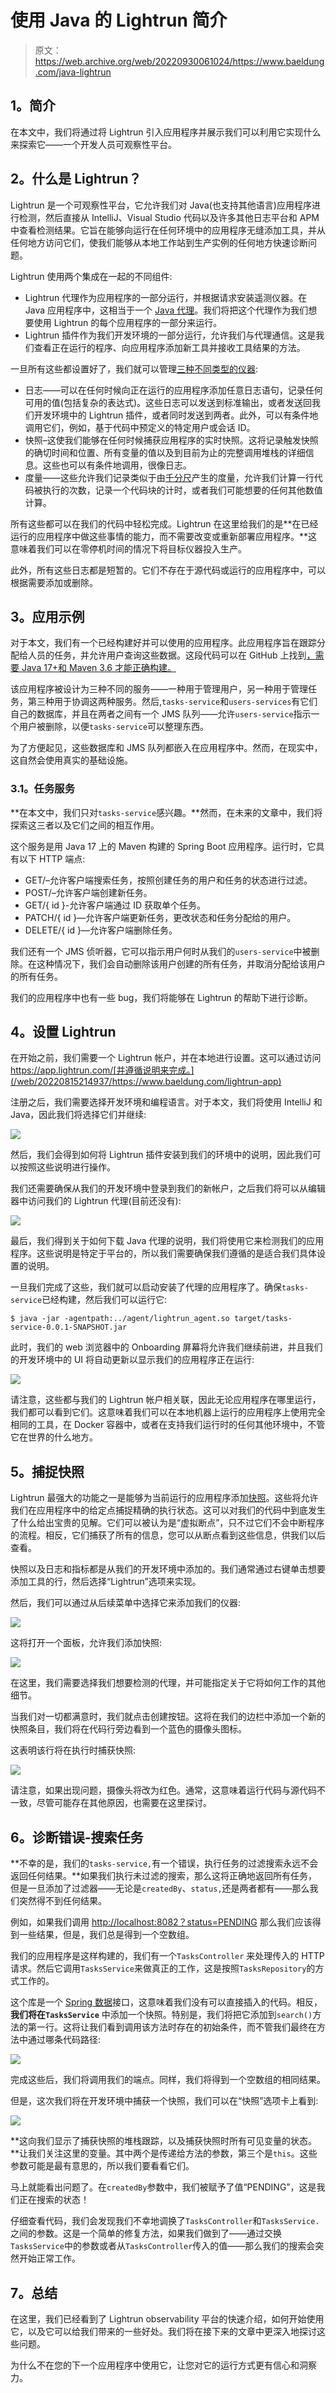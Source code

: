 # 使用 Java 的 Lightrun 简介

> 原文：<https://web.archive.org/web/20220930061024/https://www.baeldung.com/java-lightrun>

## **1。简介**

在本文中，我们将通过将 Lightrun 引入应用程序并展示我们可以利用它实现什么来探索它——一个开发人员可观察性平台。

## **2。什么是 Lightrun？**

Lightrun 是一个可观察性平台，它允许我们对 Java(也支持其他语言)应用程序进行检测，然后直接从 IntelliJ、Visual Studio 代码以及许多其他日志平台和 APM 中查看检测结果。它旨在能够向运行在任何环境中的应用程序无缝添加工具，并从任何地方访问它们，使我们能够从本地工作站到生产实例的任何地方快速诊断问题。

Lightrun 使用两个集成在一起的不同组件:

*   Lightrun 代理作为应用程序的一部分运行，并根据请求安装遥测仪器。在 Java 应用程序中，这相当于一个 [Java 代理](/web/20220815214937/https://www.baeldung.com/java-instrumentation)。我们将把这个代理作为我们想要使用 Lightrun 的每个应用程序的一部分来运行。
*   Lightrun 插件作为我们开发环境的一部分运行，允许我们与代理通信。这是我们查看正在运行的程序、向应用程序添加新工具并接收工具结果的方法。

一旦所有这些都设置好了，我们就可以管理[三种不同类型的仪器](/web/20220815214937/https://www.baeldung.com/lightrun-actions):

*   日志——可以在任何时候向正在运行的应用程序添加任意日志语句，记录任何可用的值(包括复杂的表达式)。这些日志可以发送到标准输出，或者发送回我们开发环境中的 Lightrun 插件，或者同时发送到两者。此外，可以有条件地调用它们，例如，基于代码中预定义的特定用户或会话 ID。
*   快照–这使我们能够在任何时候捕获应用程序的实时快照。这将记录触发快照的确切时间和位置、所有变量的值以及到目前为止的完整调用堆栈的详细信息。这些也可以有条件地调用，很像日志。
*   度量——这些允许我们记录类似于由[千分尺](/web/20220815214937/https://www.baeldung.com/micrometer)产生的度量，允许我们计算一行代码被执行的次数，记录一个代码块的计时，或者我们可能想要的任何其他数值计算。

所有这些都可以在我们的代码中轻松完成。Lightrun 在这里给我们的是**在已经运行的应用程序中做这些事情的能力，而不需要改变或重新部署应用程序。**这意味着我们可以在零停机时间的情况下将目标仪器投入生产。

此外，所有这些日志都是短暂的。它们不存在于源代码或运行的应用程序中，可以根据需要添加或删除。

## **3。应用示例**

对于本文，我们有一个已经构建好并可以使用的应用程序。此应用程序旨在跟踪分配给人员的任务，并允许用户查询这些数据。这段代码可以在 GitHub 上找到[，需要 Java 17+和 Maven 3.6 才能正确构建。](https://web.archive.org/web/20220815214937/https://github.com/eugenp/tutorials/tree/master/lightrun)

该应用程序被设计为三种不同的服务——一种用于管理用户，另一种用于管理任务，第三种用于协调这两种服务。然后,`tasks-service`和`users-services`有它们自己的数据库，并且在两者之间有一个 JMS 队列——允许`users-service`指示一个用户被删除，以便`tasks-service`可以整理东西。

为了方便起见，这些数据库和 JMS 队列都嵌入在应用程序中。然而，在现实中，这自然会使用真实的基础设施。

### **3.1。任务服务**

**在本文中，我们只对`tasks-service`感兴趣。**然而，在未来的文章中，我们将探索这三者以及它们之间的相互作用。

这个服务是用 Java 17 上的 Maven 构建的 Spring Boot 应用程序。运行时，它具有以下 HTTP 端点:

*   GET/–允许客户端搜索任务，按照创建任务的用户和任务的状态进行过滤。
*   POST/–允许客户端创建新任务。
*   GET/{ id }-允许客户端通过 ID 获取单个任务。
*   PATCH/{ id }—允许客户端更新任务，更改状态和任务分配给的用户。
*   DELETE/{ id }—允许客户端删除任务。

我们还有一个 JMS 侦听器，它可以指示用户何时从我们的`users-service`中被删除。在这种情况下，我们会自动删除该用户创建的所有任务，并取消分配给该用户的所有任务。

我们的应用程序中也有一些 bug，我们将能够在 Lightrun 的帮助下进行诊断。

## **4。设置 Lightrun**

在开始之前，我们需要一个 Lightrun 帐户，并在本地进行设置。这可以通过访问 https://app.lightrun.com/[并遵循说明来完成。](/web/20220815214937/https://www.baeldung.com/lightrun-app)

注册之后，我们需要选择开发环境和编程语言。对于本文，我们将使用 IntelliJ 和 Java，因此我们将选择它们并继续:

[![](img/1483bf76d0107f0208cd2cc8f0643240.png)](/web/20220815214937/https://www.baeldung.com/wp-content/uploads/2022/06/lightrun-setup.png)

然后，我们会得到如何将 Lightrun 插件安装到我们的环境中的说明，因此我们可以按照这些说明进行操作。

我们还需要确保从我们的开发环境中登录到我们的新帐户，之后我们将可以从编辑器中访问我们的 Lightrun 代理(目前还没有):

[![](img/5c8362100bc7e5c29a910adf69807043.png)](/web/20220815214937/https://www.baeldung.com/wp-content/uploads/2022/06/lightrun-connect.png)

最后，我们得到关于如何下载 Java 代理的说明，我们将使用它来检测我们的应用程序。这些说明是特定于平台的，所以我们需要确保我们遵循的是适合我们具体设置的说明。

一旦我们完成了这些，我们就可以启动安装了代理的应用程序了。确保`tasks-service`已经构建，然后我们可以运行它:

```
$ java -jar -agentpath:../agent/lightrun_agent.so target/tasks-service-0.0.1-SNAPSHOT.jar
```

此时，我们的 web 浏览器中的 Onboarding 屏幕将允许我们继续前进，并且我们的开发环境中的 UI 将自动更新以显示我们的应用程序正在运行:

[![](img/94f72116fc2155d136634115afb833f3.png)](/web/20220815214937/https://www.baeldung.com/wp-content/uploads/2022/06/lightrun-connected.png)

请注意，这些都与我们的 Lightrun 帐户相关联，因此无论应用程序在哪里运行，我们都可以看到它们。这意味着我们可以在本地机器上运行的应用程序上使用完全相同的工具，在 Docker 容器中，或者在支持我们运行时的任何其他环境中，不管它在世界的什么地方。

## **5。捕捉快照**

Lightrun 最强大的功能之一是能够为当前运行的应用程序添加[快照](/web/20220815214937/https://www.baeldung.com/lightrun-snapshots)。这些将允许我们在应用程序中的给定点捕捉精确的执行状态。这可以对我们的代码中到底发生了什么给出宝贵的见解。它们可以被认为是“虚拟断点”，只不过它们不会中断程序的流程。相反，它们捕获了所有的信息，您可以从断点看到这些信息，供我们以后查看。

快照以及日志和指标都是从我们的开发环境中添加的。我们通常通过右键单击想要添加工具的行，然后选择“Lightrun”选项来实现。

然后，我们可以通过从后续菜单中选择它来添加我们的仪器:

[![](img/6a42f73c66adf0a229cc2292bf14bf60.png)](/web/20220815214937/https://www.baeldung.com/wp-content/uploads/2022/06/lightrun-snapshots.png)

这将打开一个面板，允许我们添加快照:

[![](img/20a1b3a586c7c7fb52b068ac7370d4c2.png)](/web/20220815214937/https://www.baeldung.com/wp-content/uploads/2022/06/lightrun-create-snapshot.png)

在这里，我们需要选择我们想要检测的代理，并可能指定关于它将如何工作的其他细节。

当我们对一切都满意时，我们就点击创建按钮。这将在我们的边栏中添加一个新的快照条目，我们将在代码行旁边看到一个蓝色的摄像头图标。

这表明该行将在执行时捕获快照:

[![](img/0ea8151606e4948ca4c56d73258d75f8.png)](/web/20220815214937/https://www.baeldung.com/wp-content/uploads/2022/06/lightrun-snapshot-entry.png)

请注意，如果出现问题，摄像头将改为红色。通常，这意味着运行代码与源代码不一致，尽管可能存在其他原因，也需要在这里探讨。

## **6。诊断错误-搜索任务**

**不幸的是，我们的`tasks-service,`有一个错误，执行任务的过滤搜索永远不会返回任何结果。**如果我们执行未过滤的搜索，那么这将正确地返回所有任务，但是一旦添加了过滤器——无论是`createdBy`、`status,`还是两者都有——那么我们突然得不到任何结果。

例如，如果我们调用 [http://localhost:8082？status=PENDING](https://web.archive.org/web/20220815214937/http://localhost:8082/?status=PENDING) 那么我们应该得到一些结果，但是，我们总是得到一个空数组。

我们的应用程序是这样构建的，我们有一个`TasksController` 来处理传入的 HTTP 请求。然后它调用`TasksService`来做真正的工作，这是按照`TasksRepository`的方式工作的。

这个库是一个 [Spring 数据](/web/20220815214937/https://www.baeldung.com/the-persistence-layer-with-spring-data-jpa)接口，这意味着我们没有可以直接插入的代码。相反，**我们将在`TasksService`** 中添加一个快照。特别是，我们将把它添加到`search()`方法的第一行。这将让我们看到调用该方法时存在的初始条件，而不管我们最终在方法中通过哪条代码路径:

[![](img/700bd27de344fac8482965d0c120e35f.png)](/web/20220815214937/https://www.baeldung.com/wp-content/uploads/2022/06/lightrun-add-snapshot.png)

完成这些后，我们将调用我们的端点。同样，我们将得到一个空数组的相同结果。

但是，这次我们将在开发环境中捕获一个快照，我们可以在“快照”选项卡上看到:

[![](img/aa6a9fd8fe772981cb1e3bc11c175c17.png)](/web/20220815214937/https://www.baeldung.com/wp-content/uploads/2022/06/lightrun-snapshots-tab.png)

**这向我们显示了捕获快照的堆栈跟踪，以及捕获快照时所有可见变量的状态。**让我们关注这里的变量。其中两个是传递给方法的参数，第三个是`this`。这些参数可能是最有意思的，所以我们要看看它们。

马上就能看出问题了。在`createdBy`参数中，我们被赋予了值“PENDING”，这是我们正在搜索的状态！

仔细查看代码，我们会发现我们不幸地调换了`TasksController`和`TasksService.` 之间的参数。这是一个简单的修复方法，如果我们做到了——通过交换`TasksService`中的参数或者从`TasksController`传入的值——那么我们的搜索会突然开始正常工作。

## **7。总结**

在这里，我们已经看到了 Lightrun observability 平台的快速介绍，如何开始使用它，以及它可以给我们带来的一些好处。我们将在接下来的文章中更深入地探讨这些问题。

为什么不在您的下一个应用程序中使用它，让您对它的运行方式更有信心和洞察力。